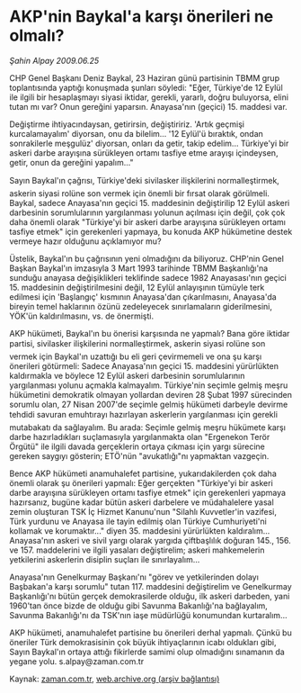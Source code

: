# AKP'nin Baykal'a karşı önerileri ne olmalı?

*Şahin Alpay 2009.06.25*

<tr><td class="metin" colspan="2" style="padding-top: 20px; padding-left: 5px; padding-right: 10px;">CHP Genel Başkanı Deniz Baykal, 23 Haziran günü partisinin TBMM grup toplantısında yaptığı konuşmada şunları söyledi: "Eğer, Türkiye'de 12 Eylül ile ilgili bir hesaplaşmayı siyasi iktidar, gerekli, yararlı, doğru buluyorsa, elini tutan mı var? Onun gereğini yaparsın. Anayasa'nın (geçici) 15. maddesi var.</td></tr><tr><td class="metin" colspan="2" style="padding-top: 20px; padding-left: 5px; padding-right: 10px;"><p> Değiştirme ihtiyacındaysan, getirirsin, değiştiririz. 'Artık geçmişi kurcalamayalım' diyorsan, onu da bilelim... '12 Eylül'ü bıraktık, ondan sonrakilerle meşgulüz' diyorsan, onları da getir, takip edelim... Türkiye'yi bir askeri darbe arayışına sürükleyen ortamı tasfiye etme arayışı içindeysen, getir, onun da gereğini yapalım..."
<p> Sayın Baykal'ın çağrısı, Türkiye'deki sivilasker ilişkilerini normalleştirmek, askerin siyasi rolüne son vermek için önemli bir fırsat olarak görülmeli. Baykal, sadece Anayasa'nın geçici 15. maddesinin değiştirilip 12 Eylül askeri darbesinin sorumlularının yargılanması yolunun açılması için değil, çok çok daha önemli olarak "Türkiye'yi bir askeri darbe arayışına sürükleyen ortamı tasfiye etmek" için gerekenleri yapmaya, bu konuda AKP hükümetine destek vermeye hazır olduğunu açıklamıyor mu?
<p> Üstelik, Baykal'ın bu çağrısının yeni olmadığını da biliyoruz. CHP'nin Genel Başkan Baykal'ın imzasıyla 3 Mart 1993 tarihinde TBMM Başkanlığı'na sunduğu anayasa değişiklikleri teklifinde sadece 1982 Anayasası'nın geçici 15. maddesinin değiştirilmesini değil, 12 Eylül anlayışının tümüyle terk edilmesi için 'Başlangıç' kısmının Anayasa'dan çıkarılmasını, Anayasa'da bireyin temel haklarının özünü zedeleyecek sınırlamaların giderilmesini, YÖK'ün kaldırılmasını, vs. de önermişti.
<p> AKP hükümeti, Baykal'ın bu önerisi karşısında ne yapmalı? Bana göre iktidar partisi, sivilasker ilişkilerini normalleştirmek, askerin siyasi rolüne son vermek için Baykal'ın uzattığı bu eli geri çevirmemeli ve ona şu karşı önerileri götürmeli: Sadece Anayasa'nın geçici 15. maddesini yürürlükten kaldırmakla ve böylece 12 Eylül askeri darbesinin sorumlularının yargılanması yolunu açmakla kalmayalım. Türkiye'nin seçimle gelmiş meşru hükümetini demokratik olmayan yollardan deviren 28 Şubat 1997 sürecinden sorumlu olan, 27 Nisan 2007'de seçimle gelmiş hükümeti darbeyle devirme tehdidi savuran emuhtırayı hazırlayan askerlerin yargılanması için gerekli mutabakatı da sağlayalım. Bu arada: Seçimle gelmiş meşru hükümete karşı darbe hazırladıkları suçlamasıyla yargılanmakta olan "Ergenekon Terör Örgütü" ile ilgili davada gerçeklerin ortaya çıkması için yargı sürecine gereken saygıyı gösterin; ETÖ'nün "avukatlığı"nı yapmaktan vazgeçin.
<p> Bence AKP hükümeti anamuhalefet partisine, yukarıdakilerden çok daha önemli olarak şu önerileri yapmalı: Eğer gerçekten "Türkiye'yi bir askeri darbe arayışına sürükleyen ortamı tasfiye etmek" için gerekenleri yapmaya hazırsanız, bugüne kadar bütün askeri darbelere ve müdahalelere yasal zemin oluşturan TSK İç Hizmet Kanunu'nun "Silahlı Kuvvetler'in vazifesi, Türk yurdunu ve Anayasa ile tayin edilmiş olan Türkiye Cumhuriyeti'ni kollamak ve korumaktır..." diyen 35. maddesini yürürlükten kaldıralım... Anayasa'nın askeri ve sivil yargı olarak yargıda çiftbaşlılık doğuran 145., 156. ve 157. maddelerini ve ilgili yasaları değiştirelim; askeri mahkemelerin yetkilerini askerlerin disiplin suçları ile sınırlayalım...
<p> Anayasa'nın Genelkurmay Başkanı'nı "görev ve yetkilerinden dolayı Başbakan'a karşı sorumlu" tutan 117. maddesini değiştirelim ve Genelkurmay Başkanlığı'nı bütün gerçek demokrasilerde olduğu, ilk askeri darbeden, yani 1960'tan önce bizde de olduğu gibi Savunma Bakanlığı'na bağlayalım, Savunma Bakanlığı'nı da TSK'nın iaşe müdürlüğü konumundan kurtaralım...
<p> AKP hükümeti, anamuhalefet partisine bu önerileri derhal yapmalı. Çünkü bu öneriler Türk demokrasisinin çok büyük ihtiyaçlarının icabı oldukları gibi, Sayın Baykal'ın ortaya attığı fikirlerde samimi olup olmadığını sınamanın da yegane yolu. s.alpay@zaman.com.tr<br/></p></p></p></p></p></p></p></td></tr>

Kaynak: [zaman.com.tr](http://zaman.com.tr/yazar.do?yazino=862585), [web.archive.org (arşiv bağlantısı)](http://web.archive.org/web/20090705140013/http://www.zaman.com.tr:80/yazar.do?yazino=862585)
